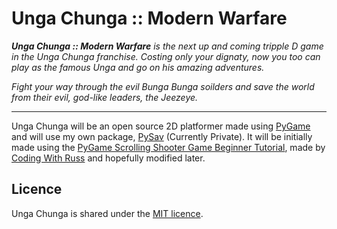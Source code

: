 # Unga Chunga :: Modern Warfare

***Unga Chunga :: Modern Warfare** is the next up and coming tripple D game in the Unga Chunga franchise. Costing only your dignaty, now you too can play as the famous Unga and go on his amazing adventures.*

*Fight your way through the evil Bunga Bunga soilders and save the world from their evil, god-like leaders, the Jeezeye.*

---

Unga Chunga will be an open source 2D platformer made using [PyGame](https://github.com/pygame/pygame) and will use my own package, [PySav](https://github.com/ThomasLandstra/PySav) (Currently Private). It will be initially made using the [PyGame Scrolling Shooter Game Beginner Tutorial](https://www.youtube.com/watch?v=DHgj5jhMJKg&list=PLjcN1EyupaQm20hlUE11y9y8EY2aXLpnv), made by [Coding With Russ](https://www.youtube.com/channel/UCPrRY0S-VzekrJK7I7F4-Mg) and hopefully modified later.

## Licence

Unga Chunga is shared under the [MIT licence](https://github.com/ThomasLandstra/Unga-Chunga/blob/main/LICENCE).
